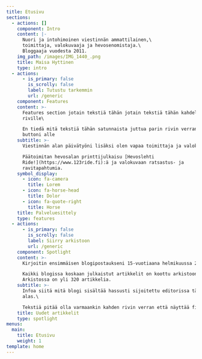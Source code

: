 ```yaml
---
title: Etusivu
sections:
  - actions: []
    component: Intro
    content: |-
      Nuori ja intohimoinen viestinnän ammattilainen,\
      toimittaja, valokuvaaja ja hevosenomistaja.\
      Bloggaaja vuodesta 2011.
    img_path: /images/IMG_1440_.png
    title: Maisa Hyttinen
    type: intro
  - actions:
      - is_primary: false
        is_scrolly: false
        label: Tutustu tarkemmin
        url: /generic
    component: Features
    content: >-
      Features section jotain tekstiä tähän jotain tekstiä tähän kahdelle
      riville\

      En tiedä mitä tekstiä tähän satunnaista juttua parin rivin verran ja ehkä
      buttoni alle
    subtitle: >-
      Viestinnän alan päivätyöni lisäksi olen vapaa toimittaja ja valokuvaaja.\

      Päätoimitan hevosalan printtijulkaisu [Hevoslehti
      Ride!](https://www.123ride.fi):ä ja valokuvaan ratsastus- ja
      ravitapahtumia.
    symbol_display:
      - icon: fa-camera
        title: Lorem
      - icon: fa-horse-head
        title: Dolor
      - icon: fa-quote-right
        title: Horse
    title: Palveluesittely
    type: features
  - actions:
      - is_primary: false
        is_scrolly: false
        label: Siirry arkistoon
        url: /generic
    component: Spotlight
    content: >-
      Kirjoitin ensimmäisen blogipostaukseni 15-vuotiaana helmikuussa 2011.\

      Kaikki blogissa koskaan julkaistut artikkelit on koottu arkistoon.
      Arkistossa on yli 320 artikkelia.
    subtitle: >-
      Infoa siitä mitä blogi sisältää hassusti sijoitettu editorissa tänne
      alas.\

      Tekstiä pitää olla varmaankin kahden rivin verran että näyttää fiksulta.
    title: Uudet artikkelit
    type: spotlight
menus:
  main:
    title: Etusivu
    weight: 1
template: home
---
```


